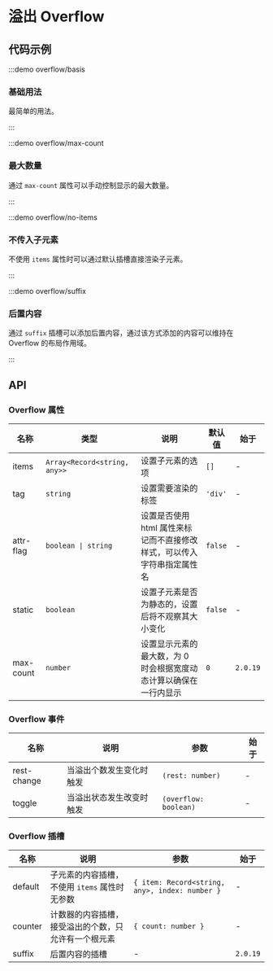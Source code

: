 # 溢出 Overflow

## 代码示例

:::demo overflow/basis

### 基础用法

最简单的用法。

:::

:::demo overflow/max-count

### 最大数量

通过 `max-count` 属性可以手动控制显示的最大数量。

:::

:::demo overflow/no-items

### 不传入子元素

不使用 `items` 属性时可以通过默认插槽直接渲染子元素。

:::

:::demo overflow/suffix

### 后置内容

通过 `suffix` 插槽可以添加后置内容，通过该方式添加的内容可以维持在 Overflow 的布局作用域。

:::

## API

### Overflow 属性

| 名称      | 类型                         | 说明                                                                   | 默认值  | 始于     |
| --------- | ---------------------------- | ---------------------------------------------------------------------- | ------- | -------- |
| items     | `Array<Record<string, any>>` | 设置子元素的选项                                                       | `[]`    | -        |
| tag       | `string`                     | 设置需要渲染的标签                                                     | `'div'` | -        |
| attr-flag | `boolean \| string`          | 设置是否使用 html 属性来标记而不直接修改样式，可以传入字符串指定属性名 | `false` | -        |
| static    | `boolean`                    | 设置子元素是否为静态的，设置后将不观察其大小变化                       | `false` | -        |
| max-count | `number`                     | 设置显示元素的最大数，为 0 时会根据宽度动态计算以确保在一行内显示      | `0`     | `2.0.19` |

### Overflow 事件

| 名称        | 说明                     | 参数                  | 始于 |
| ----------- | ------------------------ | --------------------- | ---- |
| rest-change | 当溢出个数发生变化时触发 | `(rest: number)`      | -    |
| toggle      | 当溢出状态发生改变时触发 | `(overflow: boolean)` | -    |

### Overflow 插槽

| 名称    | 说明                                                 | 参数                                           | 始于     |
| ------- | ---------------------------------------------------- | ---------------------------------------------- | -------- |
| default | 子元素的内容插槽，不使用 `items` 属性时无参数        | `{ item: Record<string, any>, index: number }` | -        |
| counter | 计数器的内容插槽，接受溢出的个数，只允许有一个根元素 | `{ count: number }`                            | -        |
| suffix  | 后置内容的插槽                                       | -                                              | `2.0.19` |
